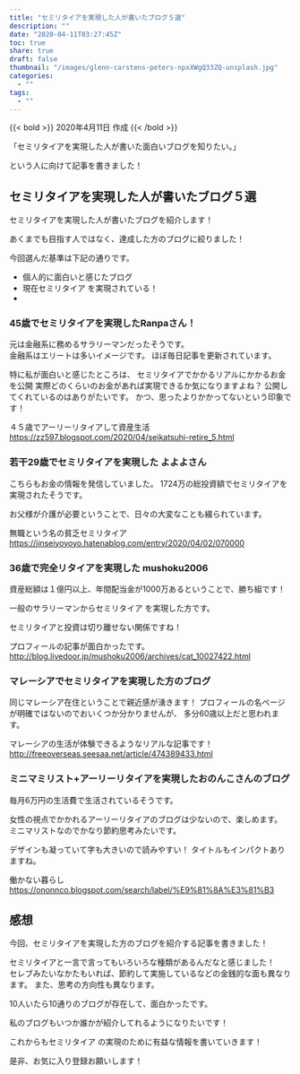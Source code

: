 ```yaml
---
title: "セミリタイアを実現した人が書いたブログ５選"
description: ""
date: "2020-04-11T03:27:45Z"
toc: true
share: true
draft: false
thumbnail: "/images/glenn-carstens-peters-npxXWgQ33ZQ-unsplash.jpg"
categories:
  - ""
tags:
  - ""
---
```


{{< bold >}}
2020年4月11日 作成
{{< /bold >}}

「セミリタイアを実現した人が書いた面白いブログを知りたい。」

という人に向けて記事を書きました！

<!--more-->

## セミリタイアを実現した人が書いたブログ５選

セミリタイアを実現した人が書いたブログを紹介します！

あくまでも目指す人ではなく、達成した方のブログに絞りました！

今回選んだ基準は下記の通りです。
- 個人的に面白いと感じたブログ
- 現在セミリタイア を実現されている！
- 

### 45歳でセミリタイアを実現したRanpaさん！ 

元は金融系に務めるサラリーマンだったそうです。  
金融系はエリートは多いイメージです。
ほぼ毎日記事を更新されています。

特に私が面白いと感じたところは、
セミリタイアでかかるリアルにかかるお金を公開
実際どのくらいのお金があれば実現できるか気になりますよね？
公開してくれているのはありがたいです。
かつ、思ったよりかかってないという印象です！

４５歳でアーリーリタイアして資産生活  
https://zz597.blogspot.com/2020/04/seikatsuhi-retire_5.html


### 若干29歳でセミリタイアを実現した よよよさん

こちらもお金の情報を発信していました。
1724万の総投資額でセミリタイアを実現されたそうです。

お父様が介護が必要ということで、日々の大変なことも綴られています。

無職という名の貧乏セミリタイア  
https://jinseiyoyoyo.hatenablog.com/entry/2020/04/02/070000

### 36歳で完全リタイアを実現した mushoku2006

資産総額は１億円以上、年間配当金が1000万あるということで、勝ち組です！

一般のサラリーマンからセミリタイア を実現した方です。

セミリタイアと投資は切り離せない関係ですね！

プロフィールの記事が面白かったです。  
http://blog.livedoor.jp/mushoku2006/archives/cat_10027422.html

### マレーシアでセミリタイアを実現した方のブログ

同じマレーシア在住ということで親近感が湧きます！
プロフィールの名ページが明確ではないのでおいくつか分かりませんが、
多分60歳以上だと思われます。

マレーシアの生活が体験できるようなリアルな記事です！  
http://freeoverseas.seesaa.net/article/474389433.html

### ミニマミリスト+アーリーリタイアを実現したおのんこさんのブログ

毎月6万円の生活費で生活されているそうです。

女性の視点でかかれるアーリーリタイアのブログは少ないので、楽しめます。
ミニマリストなのでかなり節約思考みたいです。

デザインも凝っていて字も大きいので読みやすい！
タイトルもインパクトありますね。

働かない暮らし  
https://ononnco.blogspot.com/search/label/%E9%81%8A%E3%81%B3

## 感想

今回、セミリタイアを実現した方のブログを紹介する記事を書きました！

セミリタイアと一言で言ってもいろいろな種類があるんだなと感じました！  
セレブみたいなかたもいれば、節約して実施しているなどの金銭的な面も異なります。
また、思考の方向性も異なります。

10人いたら10通りのブログが存在して、面白かったです。

私のブログもいつか誰かが紹介してれるようになりたいです！

これからもセミリタイア の実現のために有益な情報を書いていきます！

是非、お気に入り登録お願いします！






